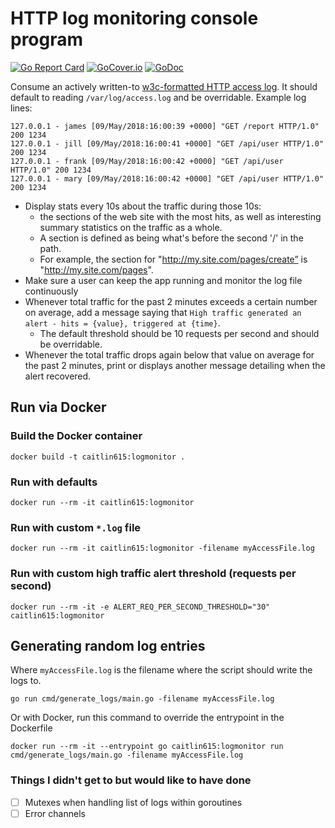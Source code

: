 # HTTP log monitoring console program

[![Go Report Card](https://goreportcard.com/badge/github.com/caitlin615/logmonitor)](https://goreportcard.com/report/github.com/caitlin615/logmonitor)
[![GoCover.io](https://gocover.io/_badge/github.com/caitlin615/logmonitor/password)](https://gocover.io/github.com/caitlin615/logmonitor/password)
[![GoDoc](https://godoc.org/github.com/caitlin615/logmonitor?status.svg)](https://godoc.org/github.com/caitlin615/logmonitor)


Consume an actively written-to [w3c-formatted HTTP access log](https://en.wikipedia.org/wiki/Common_Log_Format).
It should default to reading `/var/log/access.log` and be overridable.
Example log lines:

```
127.0.0.1 - james [09/May/2018:16:00:39 +0000] "GET /report HTTP/1.0" 200 1234
127.0.0.1 - jill [09/May/2018:16:00:41 +0000] "GET /api/user HTTP/1.0" 200 1234
127.0.0.1 - frank [09/May/2018:16:00:42 +0000] "GET /api/user HTTP/1.0" 200 1234
127.0.0.1 - mary [09/May/2018:16:00:42 +0000] "GET /api/user HTTP/1.0" 200 1234
```

* Display stats every 10s about the traffic during those 10s:
  * the sections of the web site with the most hits, as well as interesting summary statistics on the traffic as a whole.
  * A section is defined as being what's before the second '/' in the path.
  * For example, the section for "http://my.site.com/pages/create” is "http://my.site.com/pages".
* Make sure a user can keep the app running and monitor the log file continuously
* Whenever total traffic for the past 2 minutes exceeds a certain number on average, add a message saying that `High traffic generated an alert - hits = {value}, triggered at {time}`.
  * The default threshold should be 10 requests per second and should be overridable.
* Whenever the total traffic drops again below that value on average for the past 2 minutes, print or displays another message detailing when the alert recovered.

## Run via Docker

### Build the Docker container
```
docker build -t caitlin615:logmonitor .
```

### Run with defaults

```
docker run --rm -it caitlin615:logmonitor
```

### Run with custom `*.log` file

```
docker run --rm -it caitlin615:logmonitor -filename myAccessFile.log
```

### Run with custom high traffic alert threshold (requests per second)

```
docker run --rm -it -e ALERT_REQ_PER_SECOND_THRESHOLD="30" caitlin615:logmonitor
```

## Generating random log entries

Where `myAccessFile.log` is the filename where the script should write the logs to.

```
go run cmd/generate_logs/main.go -filename myAccessFile.log
```

Or with Docker, run this command to override the entrypoint in the Dockerfile

```
docker run --rm -it --entrypoint go caitlin615:logmonitor run cmd/generate_logs/main.go -filename myAccessFile.log
```

### Things I didn't get to but would like to have done
- [ ] Mutexes when handling list of logs within goroutines
- [ ] Error channels
